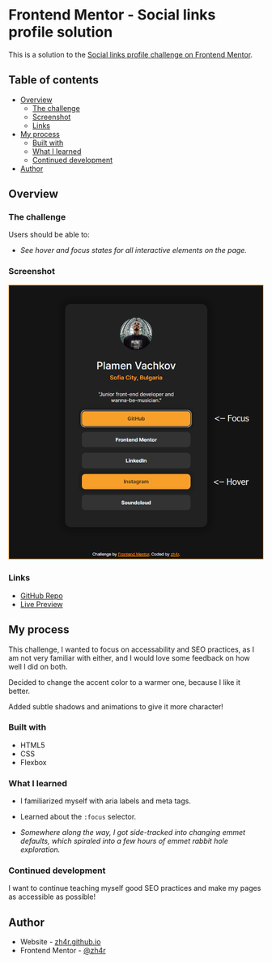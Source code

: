 # Frontend Mentor - Social links profile solution

This is a solution to the [Social links profile challenge on Frontend Mentor](https://www.frontendmentor.io/challenges/social-links-profile-UG32l9m6dQ).

## Table of contents

- [Overview](#overview)
  - [The challenge](#the-challenge)
  - [Screenshot](#screenshot)
  - [Links](#links)
- [My process](#my-process)
  - [Built with](#built-with)
  - [What I learned](#what-i-learned)
  - [Continued development](#continued-development)
- [Author](#author)


## Overview

### The challenge

Users should be able to:

- *See hover and focus states for all interactive elements on the page.*

### Screenshot
<img src="./design/demo.png" alt="Design demo">

### Links

- [GitHub Repo](https://github.com/zh4r/FeM-soc-links)
- [Live Preview](https://zh4r.github.io/FEM/social-links-tree/index.html)

## My process
This challenge, I wanted to focus on accessability and SEO practices, as I am not very familiar with either, and I would love some feedback on how well I did on both. 

Decided to change the accent color to a warmer one, because I like it better.

Added subtle shadows and animations to give it more character! 

### Built with

- HTML5
- CSS
- Flexbox

### What I learned
- I familiarized myself with aria labels and meta tags.

- Learned about the `:focus` selector.

- *Somewhere along the way, I got side-tracked into changing emmet defaults, which spiraled into a few hours of emmet rabbit hole exploration.*

### Continued development

I want to continue teaching myself good SEO practices and make my pages as accessible as possible!


## Author

- Website - [zh4r.github.io](https://zh4r.github.io/)
- Frontend Mentor - [@zh4r](https://www.frontendmentor.io/profile/zh4r)

